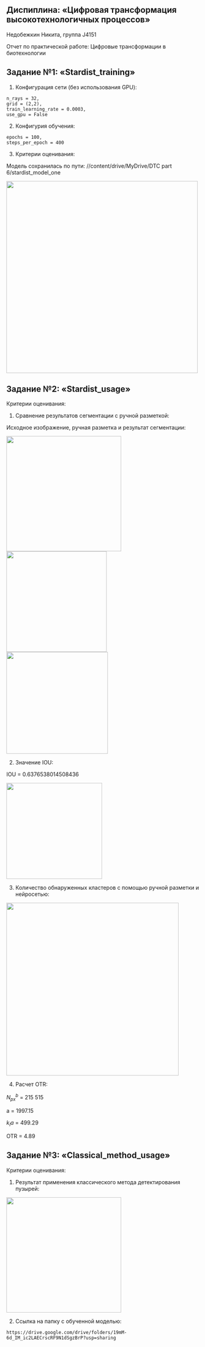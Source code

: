 Диспиплина: «Цифровая трансформация высокотехнологичных процессов»
---------------------

Недобежкин Никита, группа J4151

Отчет по практической работе: Цифровые трансформации в биотехнологии

Задание №1: «Stardist_training»
-------------

1. Конфигурация сети (без использования GPU):
```
n_rays = 32,
grid = (2,2),
train_learning_rate = 0.0003,
use_gpu = False
```

2. Конфигурия обучения:
```
epochs = 100,
steps_per_epoch = 400
```

3. Критерии оценивания:

Модель сохранилась по пути: //content/drive/MyDrive/DTC part 6/stardist_model_one

<img src="https://github.com/MrShaller/MrShaller/assets/62774239/9790d19b-2fff-41ff-b4dd-b2e6e15e1602" width="500"/>


Задание №2: «Stardist_usage»
------------------------------------------
Критерии оценивания:

1. Сравнение результатов сегментации с ручной разметкой:

Исходное изображение, ручная разметка и результат сегментации:

<p float="left">
  <img src="https://github.com/MrShaller/MrShaller/assets/62774239/880beed1-91e5-4ce0-bc77-c30a12d5e1ae" width="300"/>
  <img src="https://github.com/MrShaller/MrShaller/assets/62774239/b5c64c52-e34d-4c67-ad24-2df35aab2021" width="262"/>
  <img src="https://github.com/MrShaller/MrShaller/assets/62774239/1bde3a7a-d229-44aa-9af6-c3cc85caa73e" width="265"/>
</p>

2. Значение IOU:

IOU = 0.6376538014508436

<img src="https://github.com/MrShaller/MrShaller/assets/62774239/68fc5c4a-7f8f-4616-abb1-479b3e558cf2" width="250"/>

3. Количество обнаруженных кластеров с помощью ручной разметки и нейросетью:

<img src="https://github.com/MrShaller/MrShaller/assets/62774239/cb6d41b8-32a2-4ef2-9894-27a54a96c844" width="450"/>

4. Расчет OTR:

$N_{px}^b$ = 215 515

a = 1997.15

$k_{l}a$ = 499.29

OTR = 4.89

Задание №3: «Classical_method_usage»
-----------------------------
Критерии оценивания:

1. Результат применения классического метода детектирования пузырей:

<img src="https://github.com/MrShaller/MrShaller/assets/62774239/3e56bd17-a33f-49c8-8f62-747de5fec5a8" width="300"/>

2. Ссылка на папку с обученной моделью:
```
https://drive.google.com/drive/folders/19mM-6d_IM_ic2LAECrscRF9N1dSgzBrP?usp=sharing
```
